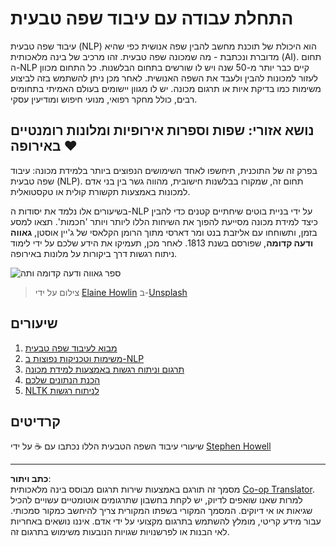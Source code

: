 <!--
CO_OP_TRANSLATOR_METADATA:
{
  "original_hash": "1eb379dc2d0c9940b320732d16083778",
  "translation_date": "2025-09-05T20:24:24+00:00",
  "source_file": "6-NLP/README.md",
  "language_code": "he"
}
-->
# התחלת עבודה עם עיבוד שפה טבעית

עיבוד שפה טבעית (NLP) הוא היכולת של תוכנת מחשב להבין שפה אנושית כפי שהיא מדוברת ונכתבת - מה שמכונה שפה טבעית. זהו מרכיב של בינה מלאכותית (AI). תחום ה-NLP קיים כבר יותר מ-50 שנה ויש לו שורשים בתחום הבלשנות. כל התחום מכוון לעזור למכונות להבין ולעבד את השפה האנושית. לאחר מכן ניתן להשתמש בזה לביצוע משימות כמו בדיקת איות או תרגום מכונה. יש לו מגוון יישומים בעולם האמיתי בתחומים רבים, כולל מחקר רפואי, מנועי חיפוש ומודיעין עסקי.

## נושא אזורי: שפות וספרות אירופיות ומלונות רומנטיים באירופה ❤️

בפרק זה של התוכנית, תיחשפו לאחד השימושים הנפוצים ביותר בלמידת מכונה: עיבוד שפה טבעית (NLP). תחום זה, שמקורו בבלשנות חישובית, מהווה גשר בין בני אדם למכונות באמצעות תקשורת קולית או טקסטואלית.

בשיעורים אלו נלמד את יסודות ה-NLP על ידי בניית בוטים שיחתיים קטנים כדי להבין כיצד למידת מכונה מסייעת להפוך את השיחות הללו ליותר ויותר 'חכמות'. תצאו למסע בזמן, ותשוחחו עם אליזבת בנט ומר דארסי מתוך הרומן הקלאסי של ג'יין אוסטן, **גאווה ודעה קדומה**, שפורסם בשנת 1813. לאחר מכן, תעמיקו את הידע שלכם על ידי לימוד ניתוח רגשות דרך ביקורות על מלונות באירופה.

![ספר גאווה ודעה קדומה ותה](../../../6-NLP/images/p&p.jpg)
> צילום על ידי <a href="https://unsplash.com/@elaineh?utm_source=unsplash&utm_medium=referral&utm_content=creditCopyText">Elaine Howlin</a> ב-<a href="https://unsplash.com/s/photos/pride-and-prejudice?utm_source=unsplash&utm_medium=referral&utm_content=creditCopyText">Unsplash</a>
  
## שיעורים

1. [מבוא לעיבוד שפה טבעית](1-Introduction-to-NLP/README.md)
2. [משימות וטכניקות נפוצות ב-NLP](2-Tasks/README.md)
3. [תרגום וניתוח רגשות באמצעות למידת מכונה](3-Translation-Sentiment/README.md)
4. [הכנת הנתונים שלכם](4-Hotel-Reviews-1/README.md)
5. [NLTK לניתוח רגשות](5-Hotel-Reviews-2/README.md)

## קרדיטים 

שיעורי עיבוד השפה הטבעית הללו נכתבו עם ☕ על ידי [Stephen Howell](https://twitter.com/Howell_MSFT)

---

**כתב ויתור**:  
מסמך זה תורגם באמצעות שירות תרגום מבוסס בינה מלאכותית [Co-op Translator](https://github.com/Azure/co-op-translator). למרות שאנו שואפים לדיוק, יש לקחת בחשבון שתרגומים אוטומטיים עשויים להכיל שגיאות או אי דיוקים. המסמך המקורי בשפתו המקורית צריך להיחשב כמקור סמכותי. עבור מידע קריטי, מומלץ להשתמש בתרגום מקצועי על ידי אדם. איננו נושאים באחריות לאי הבנות או לפרשנויות שגויות הנובעות משימוש בתרגום זה.